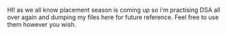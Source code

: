 HI! as we all know placement season is coming up so i'm practising DSA all over again and dumping my files here for future reference. Feel free to use them however you wish. 
